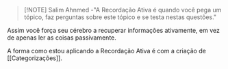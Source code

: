 
> [!NOTE] Salim Ahnmed
>-"A Recordação Ativa é quando você pega um tópico, faz perguntas sobre este tópico e se testa nestas questões."
 
Assim você força seu cérebro a recuperar informações ativamente, em vez de apenas ler as coisas passivamente.

A forma como estou aplicando a Recordação Ativa é com a criação de [[Categorizações]].
